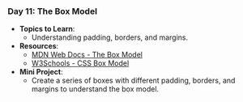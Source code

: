 ### **Day 11: The Box Model**

- **Topics to Learn**:
  - Understanding padding, borders, and margins.
- **Resources**:
  - [MDN Web Docs - The Box Model](https://developer.mozilla.org/en-US/docs/Learn/CSS/Building_blocks/The_box_model)
  - [W3Schools - CSS Box Model](https://www.w3schools.com/css/css_boxmodel.asp)
- **Mini Project**:
  - Create a series of boxes with different padding, borders, and margins to understand the box model.
